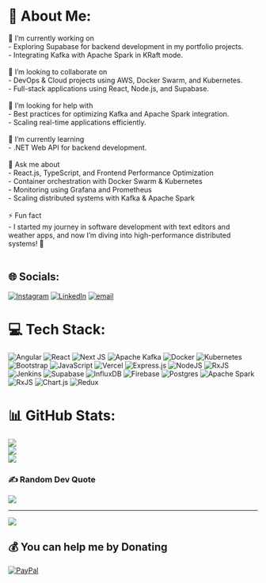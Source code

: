 # 💫 About Me:
🔭 I’m currently working on  <br>- Exploring Supabase for backend development in my portfolio projects.  <br>- Integrating Kafka with Apache Spark in KRaft mode.  <br><br>👯 I’m looking to collaborate on  <br>- DevOps & Cloud projects using AWS, Docker Swarm, and Kubernetes.  <br>- Full-stack applications using React, Node.js, and Supabase.  <br><br>🤝 I’m looking for help with  <br>- Best practices for optimizing Kafka and Apache Spark integration.  <br>- Scaling real-time applications efficiently.  <br><br>🌱 I’m currently learning  <br>- .NET Web API for backend development.  <br><br>💬 Ask me about  <br>- React.js, TypeScript, and Frontend Performance Optimization  <br>- Container orchestration with Docker Swarm & Kubernetes  <br>- Monitoring using Grafana and Prometheus  <br>- Scaling distributed systems with Kafka & Apache Spark  <br><br>⚡ Fun fact  <br>- I started my journey in software development with text editors and weather apps, and now I’m diving into high-performance distributed systems! 🚀  <br><br>


## 🌐 Socials:
[![Instagram](https://img.shields.io/badge/Instagram-%23E4405F.svg?logo=Instagram&logoColor=white)](https://instagram.com/_born_to_code_) [![LinkedIn](https://img.shields.io/badge/LinkedIn-%230077B5.svg?logo=linkedin&logoColor=white)](https://linkedin.com/in/harshadatta) [![email](https://img.shields.io/badge/Email-D14836?logo=gmail&logoColor=white)](mailto:harshadatta99@gmail.com) 

# 💻 Tech Stack:
![Angular](https://img.shields.io/badge/angular-%23DD0031.svg?style=for-the-badge&logo=angular&logoColor=white) ![React](https://img.shields.io/badge/react-%2320232a.svg?style=for-the-badge&logo=react&logoColor=%2361DAFB) ![Next JS](https://img.shields.io/badge/Next-black?style=for-the-badge&logo=next.js&logoColor=white) ![Apache Kafka](https://img.shields.io/badge/Apache%20Kafka-000?style=for-the-badge&logo=apachekafka) ![Docker](https://img.shields.io/badge/docker-%230db7ed.svg?style=for-the-badge&logo=docker&logoColor=white) ![Kubernetes](https://img.shields.io/badge/kubernetes-%23326ce5.svg?style=for-the-badge&logo=kubernetes&logoColor=white) ![Bootstrap](https://img.shields.io/badge/bootstrap-%238511FA.svg?style=for-the-badge&logo=bootstrap&logoColor=white) ![JavaScript](https://img.shields.io/badge/javascript-%23323330.svg?style=for-the-badge&logo=javascript&logoColor=%23F7DF1E) ![Vercel](https://img.shields.io/badge/vercel-%23000000.svg?style=for-the-badge&logo=vercel&logoColor=white) ![Express.js](https://img.shields.io/badge/express.js-%23404d59.svg?style=for-the-badge&logo=express&logoColor=%2361DAFB) ![NodeJS](https://img.shields.io/badge/node.js-6DA55F?style=for-the-badge&logo=node.js&logoColor=white) ![RxJS](https://img.shields.io/badge/rxjs-%23B7178C.svg?style=for-the-badge&logo=reactivex&logoColor=white) ![Jenkins](https://img.shields.io/badge/jenkins-%232C5263.svg?style=for-the-badge&logo=jenkins&logoColor=white) ![Supabase](https://img.shields.io/badge/Supabase-3ECF8E?style=for-the-badge&logo=supabase&logoColor=white) ![InfluxDB](https://img.shields.io/badge/InfluxDB-22ADF6?style=for-the-badge&logo=InfluxDB&logoColor=white) ![Firebase](https://img.shields.io/badge/firebase-a08021?style=for-the-badge&logo=firebase&logoColor=ffcd34) ![Postgres](https://img.shields.io/badge/postgres-%23316192.svg?style=for-the-badge&logo=postgresql&logoColor=white) ![Apache Spark](https://img.shields.io/badge/Apache%20Spark-FDEE21?style=for-the-badge&logo=apachespark&logoColor=black) ![RxJS](https://img.shields.io/badge/rxjs-%23B7178C.svg?style=for-the-badge&logo=reactivex&logoColor=white) ![Chart.js](https://img.shields.io/badge/chart.js-F5788D.svg?style=for-the-badge&logo=chart.js&logoColor=white) ![Redux](https://img.shields.io/badge/redux-%23593d88.svg?style=for-the-badge&logo=redux&logoColor=white)
# 📊 GitHub Stats:
![](https://github-readme-stats.vercel.app/api?username=harshadatta009&theme=dark&hide_border=false&include_all_commits=true&count_private=true)<br/>
![](https://nirzak-streak-stats.vercel.app/?user=harshadatta009&theme=dark&hide_border=false)<br/>
![](https://github-readme-stats.vercel.app/api/top-langs/?username=harshadatta009&theme=dark&hide_border=false&include_all_commits=true&count_private=true&layout=compact)

### ✍️ Random Dev Quote
![](https://quotes-github-readme.vercel.app/api?type=horizontal&theme=radical)

---
[![](https://visitcount.itsvg.in/api?id=harshadatta009&icon=0&color=0)](https://visitcount.itsvg.in)

  ## 💰 You can help me by Donating
  [![PayPal](https://img.shields.io/badge/PayPal-00457C?style=for-the-badge&logo=paypal&logoColor=white)](https://paypal.me/harshadatta) 

  
<!-- Proudly created with GPRM ( https://gprm.itsvg.in ) -->
